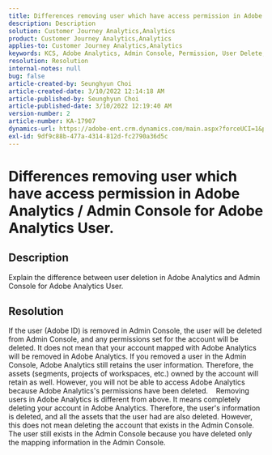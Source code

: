 ```yaml
---
title: Differences removing user which have access permission in Adobe Analytics / Admin Console for Adobe Analytics User.
description: Description
solution: Customer Journey Analytics,Analytics
product: Customer Journey Analytics,Analytics
applies-to: Customer Journey Analytics,Analytics
keywords: KCS, Adobe Analytics, Admin Console, Permission, User Delete, User Removing
resolution: Resolution
internal-notes: null
bug: false
article-created-by: Seunghyun Choi
article-created-date: 3/10/2022 12:14:18 AM
article-published-by: Seunghyun Choi
article-published-date: 3/10/2022 12:19:40 AM
version-number: 2
article-number: KA-17907
dynamics-url: https://adobe-ent.crm.dynamics.com/main.aspx?forceUCI=1&pagetype=entityrecord&etn=knowledgearticle&id=ac67bd03-07a0-ec11-b400-0022480b0a3e
exl-id: 9df9c88b-477a-4314-812d-fc2790a36d5c
---
```

# Differences removing user which have access permission in Adobe Analytics / Admin Console for Adobe Analytics User.

## Description


Explain the difference between user deletion in Adobe Analytics and Admin Console for Adobe Analytics User.


## Resolution


If the user (Adobe ID) is removed in Admin Console, the user will be deleted from Admin Console, and any permissions set for the account will be deleted.
 It does not mean that your account mapped with Adobe Analytics will be removed in Adobe Analytics. If you removed a user in the Admin Console, Adobe Analytics still retains the user information.
 Therefore, the assets (segments, projects of workspaces, etc.) owned by the account will retain as well.
 However, you will not be able to access Adobe Analytics because Adobe Analytics's permissions have been deleted.
   
 Removing users in Adobe Analytics is different from above. It means completely deleting your account in Adobe Analytics.
 Therefore, the user's information is deleted, and all the assets that the user had are also deleted.
 However, this does not mean deleting the account that exists in the Admin Console. The user still exists in the Admin Console because you have deleted only the mapping information in the Admin Console.
